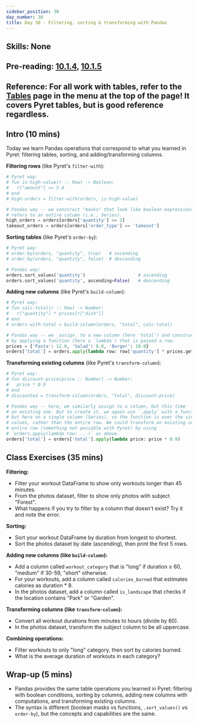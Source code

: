 ```yaml
---
sidebar_position: 30
day_number: 30
title: Day 30 - Filtering, sorting & transforming with Pandas
---
```


## Skills: None

## Pre-reading: [10.1.4]({{DCIC_DOMAIN}}/python-tables-Pandas.html#(part._.Computing_.New_.Columns)), [10.1.5]({{DCIC_DOMAIN}}/python-tables-Pandas.html#(part._.Aggregating_and_.Grouping_.Columns))

## Reference: For all work with tables, refer to the [Tables](/tables) page in the menu at the top of the page! It covers Pyret tables, but is good reference regardless.


## Intro (10 mins)
Today we learn Pandas operations that correspond to what you learned in Pyret: filtering tables, sorting, and adding/transforming columns.

**Filtering rows** (like Pyret's `filter-with`):
```python
# Pyret way:
# fun is-high-value(r :: Row) -> Boolean:
#   r["amount"] >= 5.0
# end
# high-orders = filter-with(orders, is-high-value)

# Pandas way -- we construct "masks" that look like boolean expressions, but 
# refers to an entire column (i.e., Series).
high_orders = orders[orders['quantity'] >= 2]
takeout_orders = orders[orders['order_type'] == 'takeout']
```

**Sorting tables** (like Pyret's `order-by`):
```python
# Pyret way:
# order-by(orders, "quantity", true)   # ascending
# order-by(orders, "quantity", false)  # descending

# Pandas way:
orders.sort_values('quantity')                    # ascending
orders.sort_values('quantity', ascending=False)   # descending
```

**Adding new columns** (like Pyret's `build-column`):
```python
# Pyret way:
# fun calc-total(r :: Row) -> Number:
#   r["quantity"] * prices[r["dish"]]
# end
# orders-with-total = build-column(orders, "total", calc-total)

# Pandas way -- we _assign_ to a new column (here 'total') and construct it 
# by applying a function (here a `lambda`) that is passed a row.
prices = {'Pasta': 12.0, 'Salad': 8.0, 'Burger': 10.0}
orders['total'] = orders.apply(lambda row: row['quantity'] * prices.get(row['dish'], 0), axis=1)
```

**Transforming existing columns** (like Pyret's `transform-column`):
```python
# Pyret way:
# fun discount-price(price :: Number) -> Number:
#   price * 0.9
# end
# discounted = transform-column(orders, "total", discount-price)

# Pandas way -- here, we similarly assign to a column, but this time 
# an existing one. But to create it, we again use `.apply` with a function, 
# but here on a single column (Series), so the function is over the single 
# values, rather than the entire row. We could transform an existing column using the
# entire row (something not possible with Pyret) by using 
# `orders.apply(lambda row: ...)` as above.
orders['total'] = orders['total'].apply(lambda price: price * 0.9)
```

## Class Exercises (35 mins)
**Filtering:**
- Filter your workout DataFrame to show only workouts longer than 45 minutes.
- From the photos dataset, filter to show only photos with subject "Forest".
- What happens if you try to filter by a column that doesn't exist? Try it and note the error.

**Sorting:**
- Sort your workout DataFrame by duration from longest to shortest.
- Sort the photos dataset by date (ascending), then print the first 5 rows.

**Adding new columns (like `build-column`):**
- Add a column called `workout_category` that is "long" if duration ≥ 60, "medium" if 30-59, "short" otherwise.
- For your workouts, add a column called `calories_burned` that estimates calories as duration * 8.
- In the photos dataset, add a column called `is_landscape` that checks if the location contains "Park" or "Garden".

**Transforming columns (like `transform-column`):**
- Convert all workout durations from minutes to hours (divide by 60).
- In the photos dataset, transform the subject column to be all uppercase.

**Combining operations:**
- Filter workouts to only "long" category, then sort by calories burned.
- What is the average duration of workouts in each category?

## Wrap-up (5 mins)
- Pandas provides the same table operations you learned in Pyret: filtering with boolean conditions, sorting by columns, adding new columns with computations, and transforming existing columns.
- The syntax is different (boolean masks vs functions, `.sort_values()` vs `order-by`), but the concepts and capabilities are the same.
